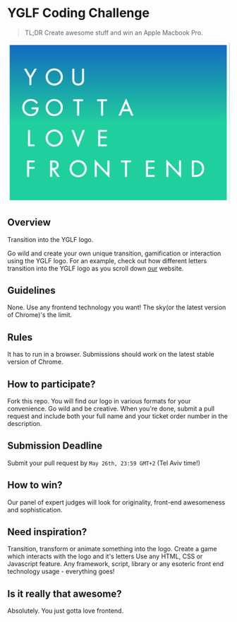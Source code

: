 # YGLF Coding Challenge

> TL;DR
> Create awesome stuff and win an Apple Macbook Pro.

![frame](/frame.png)

## Overview
Transition into the YGLF logo.

Go wild and create your own unique transition, gamification or interaction using the YGLF logo.
For an example, check out how different letters transition into the YGLF logo as you scroll down [our](http://yougottalovefrontend.com) website.

## Guidelines
None. Use any frontend technology you want! The sky(or the latest version of Chrome)'s the limit.

## Rules
It has to run in a browser. Submissions should work on the latest stable version of Chrome.

## How to participate?
Fork this repo. You will find our logo in various formats for your convenience.
Go wild and be creative.
When you're done, submit a pull request and include both your full name and your ticket order number in the description. 

## Submission Deadline
Submit your pull request by `May 26th, 23:59 GMT+2` (Tel Aviv time!)

## How to win?
Our panel of expert judges will look for originality, front-end awesomeness and sophistication. 

## Need inspiration?
Transition, transform or animate something into the logo.
Create a game which interacts with the logo and it's letters
Use any HTML, CSS or Javascript feature. Any framework, script, library or any esoteric front end technology usage - everything goes!

## Is it really that awesome?
Absolutely. You just gotta love frontend.
